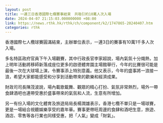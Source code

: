 ```yaml
---
layout: post
title: 一連三日香港國際七欖賽事結束　共吸引約10萬人次入場
date: 2024-04-07 21:15:03.000000000 +08:00
link: https://news.rthk.hk/rthk/ch/component/k2/1747865-20240407.htm
categories: rthk
---
```


香港國際七人欖球賽圓滿結束，主辦單位表示，一連3日的賽事有10萬1千多人次入場。

多名特區政府官員下午入場觀賽，其中行政長官李家超說，場內氣氛十分熾熱，加上明年活動將移師新落成座位更多的啟德體育園主場館舉行，今年的比賽很可能是最後一次在大球場上演，令賽事添上特別意義。他又表示，今年的盛事將一浪接一浪，希望大家都能感受和分享到活動帶來的歡樂和經濟成果。

財政司司長陳茂波說，場內載歌載舞、觀眾的精心打扮、氣氛非常熱烈，場外一帶食肆酒吧也連帶受惠於盛事帶來的氣氛和人流，生意有所增加。

另一有份入場的文化體育及旅遊局局長楊潤雄表示，香港七欖不單只是一場球賽，更是一場結合視聽娛樂享受的嘉年華。賽事更帶旺周邊的食肆和酒吧生意，旅遊、酒店、零售等各行業也同樣受惠，把「人氣」變成「財氣」。
